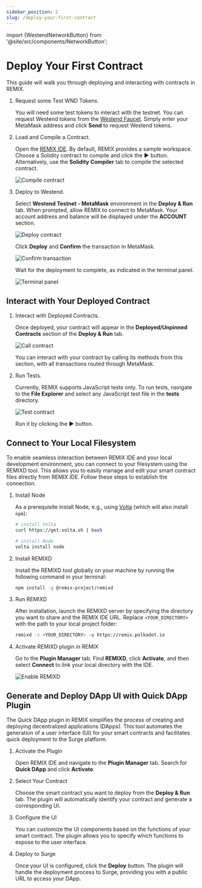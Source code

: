```yaml
---
sidebar_position: 2
slug: /deploy-your-first-contract
---
```


import {WestendNetworkButton} from '@site/src/components/NetworkButton';

# Deploy Your First Contract

This guide will walk you through deploying and interacting with contracts in REMIX.

1. Request some Test WND Tokens.

   You will need some test tokens to interact with the testnet.
   You can request Westend tokens from the [Westend Faucet](https://faucet.polkadot.io/westend?parachain=1000).
   Simply enter your MetaMask address and click **Send** to request Westend tokens.

1. Load and Compile a Contract.

   Open the [REMIX IDE](https://remix.polkadot.io).
   By default, REMIX provides a sample workspace. Choose a Solidity contract to compile and click the **▶️** button.
   Alternatively, use the **Solidity Compiler** tab to compile the selected contract.

   ![Compile contract](img/dapp_compile.jpeg)

1. Deploy to Westend.

   Select **Westend Testnet - MetaMask** environment in the **Deploy & Run** tab.
   When prompted, allow REMIX to connect to MetaMask. Your account address and balance will be displayed under the **ACCOUNT** section.

   ![Deploy contract](img/dapp_deploy.jpeg)

   Click **Deploy** and **Confirm** the transaction in MetaMask.

   ![Confirm transaction](img/dapp_metamask_deploy.jpeg)

   Wait for the deployment to complete, as indicated in the terminal panel.

   ![Terminal panel](img/dapp_terminal.png)

## Interact with Your Deployed Contract

1. Interact with Deployed Contracts.

   Once deployed, your contract will appear in the **Deployed/Unpinned Contracts** section of the **Deploy & Run** tab.

   ![Call contract](img/dapp_call.jpeg)

   You can interact with your contract by calling its methods from this section, with all transactions routed through MetaMask.

2. Run Tests.

   Currently, REMIX supports JavaScript tests only.
   To run tests, navigate to the **File Explorer** and select any JavaScript test file in the **tests** directory.

   ![Test contract](img/dapp_test.jpeg)

   Run it by clicking the **▶️** button.

## Connect to Your Local Filesystem

To enable seamless interaction between REMIX IDE and your local development environment, you can connect to your filesystem using the REMIXD tool. This allows you to easily manage and edit your smart contract files directly from REMIX IDE. Follow these steps to establish the connection.

1. Install Node

   As a prerequisite install Node, e.g., using [Volta](https://volta.sh/) (which will also install `npm`):

   ```bash
   # install Volta
   curl https://get.volta.sh | bash

   # install Node
   volta install node
   ```


2. Install REMIXD

   Install the REMIXD tool globally on your machine by running the following command in your terminal:

   ```bash
   npm install -g @remix-project/remixd
   ```

3. Run REMIXD

   After installation, launch the REMIXD server by specifying the directory you want to share and the REMIX IDE URL. Replace `<YOUR_DIRECTORY>` with the path to your local project folder:

   ```bash
   remixd -s <YOUR_DIRECTORY> -u https://remix.polkadot.io
   ```

4. Activate REMIXD plugin in REMIX

   Go to the **Plugin Manager** tab. Find **REMIXD**, click **Activate**, and then select **Connect** to link your local directory with the IDE.

   ![Enable REMIXD](img/dapp_remixd.jpeg)

## Generate and Deploy DApp UI with Quick DApp Plugin

The Quick DApp plugin in REMIX simplifies the process of creating and deploying decentralized applications (DApps). This tool automates the generation of a user interface (UI) for your smart contracts and facilitates quick deployment to the Surge platform.

1. Activate the Plugin

   Open REMIX IDE and navigate to the **Plugin Manager** tab. Search for **Quick DApp** and click **Activate**.

2. Select Your Contract

   Choose the smart contract you want to deploy from the **Deploy & Run** tab. The plugin will automatically identify your contract and generate a corresponding UI.

3. Configure the UI

   You can customize the UI components based on the functions of your smart contract. The plugin allows you to specify which functions to expose to the user interface.

4. Deploy to Surge

   Once your UI is configured, click the **Deploy** button. The plugin will handle the deployment process to Surge, providing you with a public URL to access your DApp.
